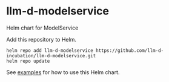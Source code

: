 # llm-d-modelservice

Helm chart for ModelService

Add this repository to Helm.

```
helm repo add llm-d-modelservice https://github.com/llm-d-incubation/llm-d-modelservice.git
helm repo update
```

See [examples](./llm-d-modelservice/examples) for how to use this Helm chart. 